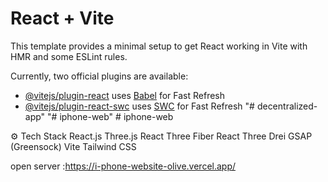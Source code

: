 # React + Vite

This template provides a minimal setup to get React working in Vite with HMR and some ESLint rules.

Currently, two official plugins are available:

- [@vitejs/plugin-react](https://github.com/vitejs/vite-plugin-react/blob/main/packages/plugin-react/README.md) uses [Babel](https://babeljs.io/) for Fast Refresh
- [@vitejs/plugin-react-swc](https://github.com/vitejs/vite-plugin-react-swc) uses [SWC](https://swc.rs/) for Fast Refresh
"# decentralized-app" 
"# iphone-web" 
#   i p h o n e - w e b 

 ⚙️ Tech Stack
React.js
Three.js
React Three Fiber
React Three Drei
GSAP (Greensock)
Vite
Tailwind CSS



open server :https://i-phone-website-olive.vercel.app/



 
